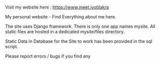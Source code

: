 Visit my website here : https://www.meet.jyotilakra

My personal website - Find Everything about me here.

The site uses Django framework. There is only one app names mysite. All static files are hosted in a dedicated mysite/files directory.

Static Data in Database for the Site to work has been provided in the sql script.

Please report errors / bugs if you find any
